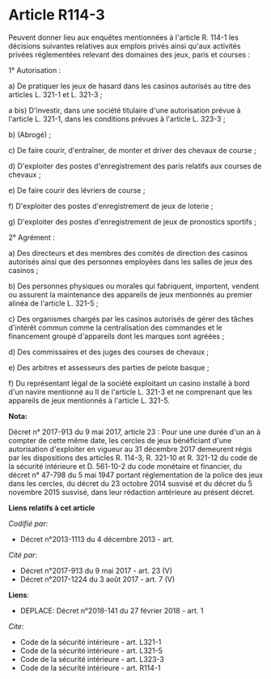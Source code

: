 # Article R114-3

Peuvent donner lieu aux enquêtes mentionnées à l'article R. 114-1 les décisions suivantes relatives aux emplois privés ainsi
qu'aux activités privées réglementées relevant des domaines des jeux, paris et courses :

1° Autorisation :

a) De pratiquer les jeux de hasard dans les casinos autorisés au titre des articles L. 321-1 et L. 321-3 ;

a bis) D'investir, dans une société titulaire d'une autorisation prévue à l'article L. 321-1, dans les conditions prévues à
l'article L. 323-3 ;

b) (Abrogé) ;

c) De faire courir, d'entraîner, de monter et driver des chevaux de course ;

d) D'exploiter des postes d'enregistrement des paris relatifs aux courses de chevaux ;

e) De faire courir des lévriers de course ;

f) D'exploiter des postes d'enregistrement de jeux de loterie ;

g) D'exploiter des postes d'enregistrement de jeux de pronostics sportifs ;

2° Agrément :

a) Des directeurs et des membres des comités de direction des casinos autorisés ainsi que des personnes employées dans les
salles de jeux des casinos ;

b) Des personnes physiques ou morales qui fabriquent, importent, vendent ou assurent la maintenance des appareils de jeux
mentionnés au premier alinéa de l'article L. 321-5 ;

c) Des organismes chargés par les casinos autorisés de gérer des tâches d'intérêt commun comme la centralisation des
commandes et le financement groupé d'appareils dont les marques sont agréées ;

d) Des commissaires et des juges des courses de chevaux ;

e) Des arbitres et assesseurs des parties de pelote basque ;

f) Du représentant légal de la société exploitant un casino installé à bord d'un navire mentionné au II de l'article L. 321-3
et ne comprenant que les appareils de jeux mentionnés à l'article L. 321-5.

**Nota:**

Décret n° 2017-913 du 9 mai 2017, article 23 : Pour une une durée d'un an à compter de cette même date, les cercles de jeux
bénéficiant d'une autorisation d'exploiter en vigueur au 31 décembre 2017 demeurent régis par les dispositions des articles
R. 114-3, R. 321-10 et R. 321-12 du code de la sécurité intérieure et D. 561-10-2 du code monétaire et financier, du décret
n° 47-798 du 5 mai 1947 portant réglementation de la police des jeux dans les cercles, du décret du 23 octobre 2014 susvisé
et du décret du 5 novembre 2015 susvisé, dans leur rédaction antérieure au présent décret.

**Liens relatifs à cet article**

_Codifié par_:

  - Décret n°2013-1113 du 4 décembre 2013 - art.

_Cité par_:

  - Décret n°2017-913 du 9 mai 2017 - art. 23 (V)
  - Décret n°2017-1224 du 3 août 2017 - art. 7 (V)

**Liens**:

  - DEPLACE: Décret n°2018-141 du 27 février 2018 - art. 1

_Cite_:

  - Code de la sécurité intérieure - art. L321-1
  - Code de la sécurité intérieure - art. L321-5
  - Code de la sécurité intérieure - art. L323-3
  - Code de la sécurité intérieure - art. R114-1
